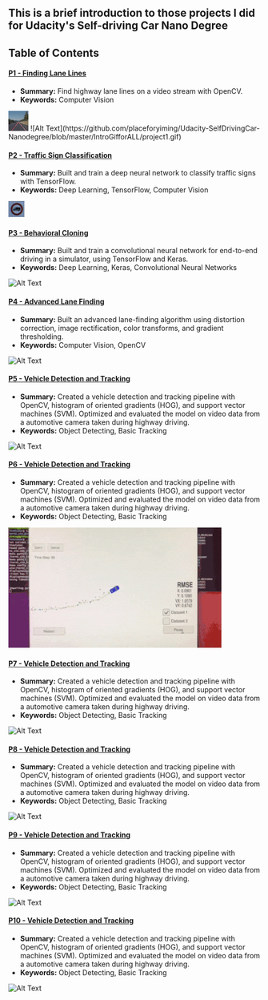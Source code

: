 

This is a brief introduction to those projects I did for Udacity's Self-driving Car Nano Degree
--- 
## Table of Contents

#### [P1 - Finding Lane Lines](project1_FindLaneLines)
 - **Summary:** Find highway lane lines on a video stream with OpenCV. 
 - **Keywords:** Computer Vision
<img src="https://github.com/placeforyiming/Udacity-SelfDrivingCar-Nanodegree/blob/master/IntroGifforALL/project1.gif" width="40" height="40" />
![Alt Text](https://github.com/placeforyiming/Udacity-SelfDrivingCar-Nanodegree/blob/master/IntroGifforALL/project1.gif)

#### [P2 - Traffic Sign Classification](project2_TrafficSignClassification)
 - **Summary:** Built and train a deep neural network to classify traffic signs with TensorFlow. 
 - **Keywords:** Deep Learning, TensorFlow, Computer Vision
 
![Alt Text](https://github.com/placeforyiming/Udacity-SelfDrivingCar-Nanodegree/blob/master/IntroGifforALL/project2.gif)

#### [P3 - Behavioral Cloning](project3_BehavioralCloning)
 - **Summary:** Built and train a convolutional neural network for end-to-end driving in a simulator, using TensorFlow and Keras. 
 - **Keywords:** Deep Learning, Keras, Convolutional Neural Networks
 
![Alt Text](https://github.com/placeforyiming/Udacity-SelfDrivingCar-Nanodegree/blob/master/IntroGifforALL/project3.gif)

#### [P4 - Advanced Lane Finding](project4_AdvancedLaneFinding)
 - **Summary:** Built an advanced lane-finding algorithm using distortion correction, image rectification, color transforms, and gradient thresholding. 
 - **Keywords:** Computer Vision, OpenCV
 
![Alt Text](https://github.com/placeforyiming/Udacity-SelfDrivingCar-Nanodegree/blob/master/IntroGifforALL/project4.gif)
 
#### [P5 - Vehicle Detection and Tracking](project5_VehicleDetectionandTracking)
 - **Summary:** Created a vehicle detection and tracking pipeline with OpenCV, histogram of oriented gradients (HOG), and support vector machines (SVM). Optimized and evaluated the model on video data from a automotive camera taken during highway driving.
 -  **Keywords:** Object Detecting, Basic Tracking

![Alt Text](https://github.com/placeforyiming/Udacity-SelfDrivingCar-Nanodegree/blob/master/IntroGifforALL/project5.gif)


#### [P6 - Vehicle Detection and Tracking](project5_VehicleDetectionandTracking)
 - **Summary:** Created a vehicle detection and tracking pipeline with OpenCV, histogram of oriented gradients (HOG), and support vector machines (SVM). Optimized and evaluated the model on video data from a automotive camera taken during highway driving.
 -  **Keywords:** Object Detecting, Basic Tracking

![Alt Text](https://github.com/placeforyiming/Udacity-SelfDrivingCar-Nanodegree/blob/master/IntroGifforALL/project6.gif)


#### [P7 - Vehicle Detection and Tracking](project5_VehicleDetectionandTracking)
 - **Summary:** Created a vehicle detection and tracking pipeline with OpenCV, histogram of oriented gradients (HOG), and support vector machines (SVM). Optimized and evaluated the model on video data from a automotive camera taken during highway driving.
 -  **Keywords:** Object Detecting, Basic Tracking

![Alt Text](https://github.com/placeforyiming/Udacity-SelfDrivingCar-Nanodegree/blob/master/IntroGifforALL/project7.gif)


#### [P8 - Vehicle Detection and Tracking](project5_VehicleDetectionandTracking)
 - **Summary:** Created a vehicle detection and tracking pipeline with OpenCV, histogram of oriented gradients (HOG), and support vector machines (SVM). Optimized and evaluated the model on video data from a automotive camera taken during highway driving.
 -  **Keywords:** Object Detecting, Basic Tracking

![Alt Text](https://github.com/placeforyiming/Udacity-SelfDrivingCar-Nanodegree/blob/master/IntroGifforALL/project8.gif)


#### [P9 - Vehicle Detection and Tracking](project5_VehicleDetectionandTracking)
 - **Summary:** Created a vehicle detection and tracking pipeline with OpenCV, histogram of oriented gradients (HOG), and support vector machines (SVM). Optimized and evaluated the model on video data from a automotive camera taken during highway driving.
 -  **Keywords:** Object Detecting, Basic Tracking

![Alt Text](https://github.com/placeforyiming/Udacity-SelfDrivingCar-Nanodegree/blob/master/IntroGifforALL/project9.gif)


#### [P10 - Vehicle Detection and Tracking](project5_VehicleDetectionandTracking)
 - **Summary:** Created a vehicle detection and tracking pipeline with OpenCV, histogram of oriented gradients (HOG), and support vector machines (SVM). Optimized and evaluated the model on video data from a automotive camera taken during highway driving.
 -  **Keywords:** Object Detecting, Basic Tracking

![Alt Text](https://github.com/placeforyiming/Udacity-SelfDrivingCar-Nanodegree/blob/master/IntroGifforALL/project10.gif)
